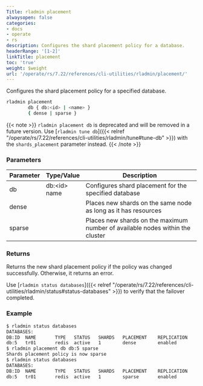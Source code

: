 ```yaml
---
Title: rladmin placement
alwaysopen: false
categories:
- docs
- operate
- rs
description: Configures the shard placement policy for a database.
headerRange: '[1-2]'
linkTitle: placement
toc: 'true'
weight: $weight
url: '/operate/rs/7.22/references/cli-utilities/rladmin/placement/'
---
```


Configures the shard placement policy for a specified database.

``` sh
rladmin placement
        db { db:<id> | <name> }
        { dense | sparse }
```

{{< note >}}
`rladmin placement db` is deprecated and will be removed in a future version. Use [`rladmin tune db`]({{< relref "/operate/rs/7.22/references/cli-utilities/rladmin/tune#tune-db" >}}) with the `shards_placement` parameter instead.
{{< /note >}}

### Parameters

| Parameter | Type/Value                     | Description                                                                                   |
|-----------|--------------------------------|-----------------------------------------------------------------------------------------------|
| db        | db:\<id\><br /> name           | Configures shard placement for the specified database                                         |
| dense     |                                | Places new shards on the same node as long as it has resources                                |
| sparse    |                                | Places new shards on the maximum number of available nodes within the cluster                 |

### Returns

Returns the new shard placement policy if the policy was changed successfully. Otherwise, it returns an error.

Use [`rladmin status databases`]({{< relref "/operate/rs/7.22/references/cli-utilities/rladmin/status#status-databases" >}}) to verify that the failover completed.

### Example

``` sh
$ rladmin status databases
DATABASES:
DB:ID  NAME       TYPE   STATUS   SHARDS   PLACEMENT    REPLICATION    PERSISTENCE    ENDPOINT                                
db:5   tr01       redis  active   1        dense        enabled        aof            redis-12000.cluster.local:12000         
$ rladmin placement db db:5 sparse
Shards placement policy is now sparse
$ rladmin status databases
DATABASES:
DB:ID  NAME       TYPE   STATUS   SHARDS   PLACEMENT    REPLICATION    PERSISTENCE    ENDPOINT                                
db:5   tr01       redis  active   1        sparse       enabled        aof            redis-12000.cluster.local:12000         
```
